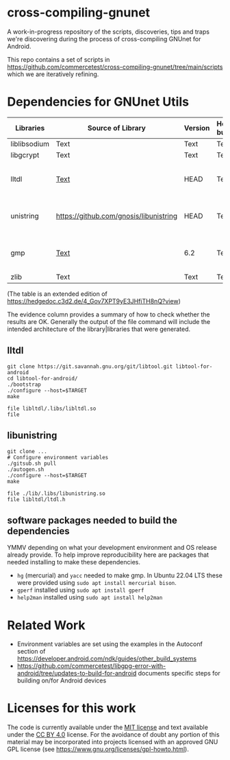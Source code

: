 # cross-compiling-gnunet
A work-in-progress repository of the scripts, discoveries, tips and traps we're discovering during the process of cross-compiling GNUnet for Android.

This repo contains a set of scripts in https://github.com/commercetest/cross-compiling-gnunet/tree/main/scripts which we are iteratively refining.

# Dependencies for GNUnet Utils
| Libraries | Source of Library | Version | How built | Local location on build machine | Evidence |
| -------- | -------- | -------- |  -------- | -------- | -------- |
| liblibsodium| Text     | Text     | Text     | Text     | Text     |
| libgcrypt| Text     | Text     | Text     | Text     | Text     |
| lltdl| [Text](https://git.savannah.gnu.org/git/libtool.git)     | HEAD     | Text     | ~/x-compile-gnunet-sandbox/libtool-for-android     | file libltdl/.libs/libltdl.so   |
| unistring| https://github.com/gnosis/libunistring     | HEAD     | Text     | ~/x-compile-gnunet-sandbox/libunistring-for-android     | `file ./lib/.libs/libunistring.so` |
| gmp| [Text](https://gmplib.org/devel/repo-usage)     | 6.2     | Text     | ~/x-compile-gnunet-sandbox/gmp-6_2_for_android     | Text     |
| zlib| Text     | Text     | Text     | Text     | Text     |

(The table is an extended edition of https://hedgedoc.c3d2.de/4_Gov7XPT9yE3JHfiTH8nQ?view)

The evidence column provides a summary of how to check whether the results are OK. Generally the output of the file command will include the intended architecture of the library|libraries that were generated.

## lltdl
```
git clone https://git.savannah.gnu.org/git/libtool.git libtool-for-android
cd libtool-for-android/
./bootstrap
./configure --host=$TARGET
make

file libltdl/.libs/libltdl.so
file 
```

## libunistring
```
git clone ...
# Configure environment variables
./gitsub.sh pull
./autogen.sh 
./configure --host=$TARGET
make

file ./lib/.libs/libunistring.so
file libltdl/ltdl.h
```
## software packages needed to build the dependencies
YMMV depending on what your development environment and OS release already provide. To help improve reproducibility here are packages that needed installing to make these dependencies.

- `hg` (mercurial) and `yacc` needed to make gmp. In Ubuntu 22.04 LTS these were provided using `sudo apt install mercurial bison`.
- `gperf` installed using `sudo apt install gperf`
- `help2man` installed using `sudo apt install help2man`

# Related Work

- Environment variables are set using the examples in the Autoconf section of https://developer.android.com/ndk/guides/other_build_systems
- https://github.com/commercetest/libgpg-error-with-android/tree/updates-to-build-for-android documents specific steps for building on/for Android devices

# Licenses for this work
The code is currently available under the [MIT license](https://github.com/commercetest/cross-compiling-gnunet?tab=MIT-1-ov-file#readme) and text available under the [CC BY 4.0](https://creativecommons.org/licenses/by/4.0/) license. For the avoidance of doubt any portion of this material may be incorporated into projects licensed with an approved GNU GPL license (see https://www.gnu.org/licenses/gpl-howto.html).
